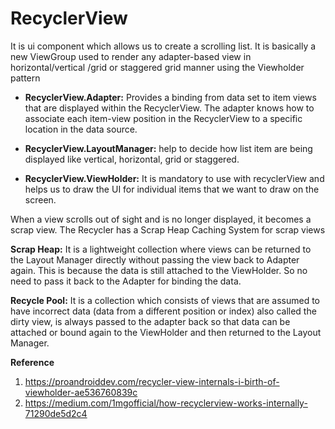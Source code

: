 # RecyclerView
It is ui component which allows us to create a scrolling list. It is basically a new ViewGroup used to render any adapter-based view in horizontal/vertical /grid or staggered grid manner using the Viewholder pattern



- **RecyclerView.Adapter:** Provides a binding from data set to item views that are displayed within the RecyclerView. The adapter knows how to associate each item-view position in the RecyclerView to a specific location in the data source.

- **RecyclerView.LayoutManager:** help to decide how list item are being displayed like vertical, horizontal, grid or staggered.

- **RecyclerView.ViewHolder:** It is mandatory to use with recyclerView and helps us to draw the UI for individual items that we want to draw on the screen.

When a view scrolls out of sight and is no longer displayed, it becomes a scrap view.
The Recycler has a Scrap Heap Caching System for scrap views

**Scrap Heap:** It is a lightweight collection where views can be returned to the Layout Manager directly without passing the view back to Adapter again. This is because the data is still attached to the ViewHolder. So no need to pass it back to the Adapter for binding the data.

**Recycle Pool:** It is a collection which consists of views that are assumed to have incorrect data (data from a different position or index) also called the dirty view, is always passed to the adapter back so that data can be attached or bound again to the ViewHolder and then returned to the Layout Manager.

**Reference**
   1. https://proandroiddev.com/recycler-view-internals-i-birth-of-viewholder-ae536760839c
   2. https://medium.com/1mgofficial/how-recyclerview-works-internally-71290de5d2c4
